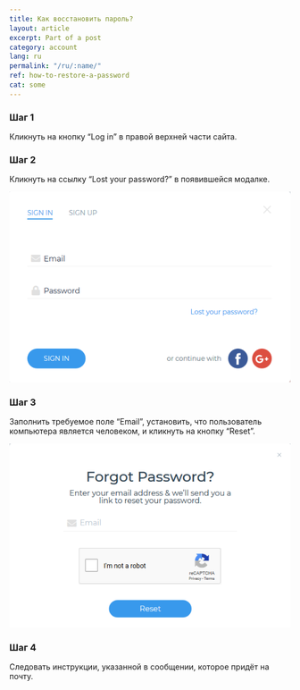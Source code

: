 ```yaml
---
title: Как восстановить пароль?
layout: article
excerpt: Part of a post
category: account
lang: ru
permalink: "/ru/:name/"
ref: how-to-restore-a-password
cat: some
---
```


### **Шаг 1**

Кликнуть на кнопку “Log in” в правой верхней части сайта.

### **Шаг 2**

Кликнуть на ссылку “Lost your password?” в появившейся модалке.

![How_to_restore_a_password1](/assets/images/how_to_restore_a_password1.png)

### **Шаг 3**

Заполнить требуемое поле “Email”, установить, что пользователь компьютера является человеком, и кликнуть на кнопку “Reset”.

![How_to_restore_a_password2](/assets/images/how_to_restore_a_password2.png)

### **Шаг 4**

Следовать инструкции, указанной в сообщении, которое придёт на почту.
